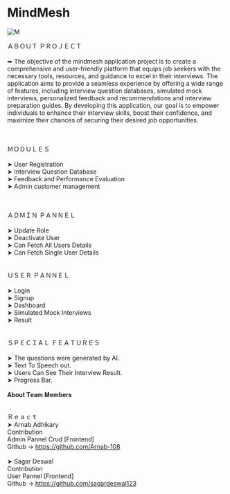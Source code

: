 # MindMesh

![M](https://github.com/ritikrana0169/MindMesh/assets/99540875/6a1577ca-ab4d-4520-9df7-58b5abaa614d)
<br>

ＡＢＯＵＴ ＰＲＯＪＥＣＴ<br><br>
➥
The objective of the mindmesh application project is to create a comprehensive and user-friendly platform that equips job seekers with the necessary tools, resources, and guidance to excel in their interviews. The application aims to provide a seamless experience by offering a wide range of features, including interview question databases, simulated mock interviews, personalized feedback and recommendations and interview preparation guides. By developing this application, our goal is to empower individuals to enhance their interview skills, boost their confidence, and maximize their chances of securing their desired job opportunities.

<br><br>
ＭＯＤＵＬＥＳ <br><br>
➤  User Registration <br>
➤  Interview Question Database<br>
➤  Feedback and Performance Evaluation<br>
➤  Admin customer management <br>

<br>
<br>
ＡＤＭＩＮ ＰＡＮＮＥＬ
<br>
<br>
➤ Update Role<br>
➤ Deactivate User<br>
➤ Can Fetch All Users Details<br>
➤ Can Fetch Single User Details<br>
<br><br>
ＵＳＥＲ ＰＡＮＮＥＬ
<br>
<br>
➤ Login <br>
➤ Signup<br>
➤ Dashboard<br>
➤ Simulated Mock Interviews<br>
➤ Result <br>
<br>
<br>
ＳＰＥＣＩＡＬ ＦＥＡＴＵＲＥＳ<br><br>
➤ The questions were generated by AI.<br>
➤ Text To Speech out.<br>
➤ Users Can See Their Interview Result.<br>
➤ Progress Bar.<br><br>
𝐀𝐛𝐨𝐮𝐭 𝐓𝐞𝐚𝐦 𝐌𝐞𝐦𝐛𝐞𝐫𝐬  <br><br>

Ｒｅａｃｔ<br>
➤ Arnab Adhikary <br>Contribution <br>Admin Pannel Crud [Frontend] <br> Github -> https://github.com/Arnab-108<br><br>
➤ Sagar Deswal  <br> Contribution <br>User Pannel  [Frontend]       <br>   Github -> https://github.com/sagardeswal123
